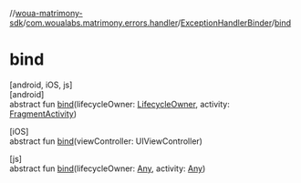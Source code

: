 //[woua-matrimony-sdk](../../../index.md)/[com.woualabs.matrimony.errors.handler](../index.md)/[ExceptionHandlerBinder](index.md)/[bind](bind.md)

# bind

[android, iOS, js]\
[android]\
abstract fun [bind](bind.md)(lifecycleOwner: [LifecycleOwner](https://developer.android.com/reference/kotlin/androidx/lifecycle/LifecycleOwner.html), activity: [FragmentActivity](https://developer.android.com/reference/kotlin/androidx/fragment/app/FragmentActivity.html))

[iOS]\
abstract fun [bind](index.md#-1715665399%2FFunctions%2F2061961823)(viewController: UIViewController)

[js]\
abstract fun [bind](index.md#-1544631134%2FFunctions%2F951734917)(lifecycleOwner: [Any](https://kotlinlang.org/api/latest/jvm/stdlib/kotlin/-any/index.html), activity: [Any](https://kotlinlang.org/api/latest/jvm/stdlib/kotlin/-any/index.html))
